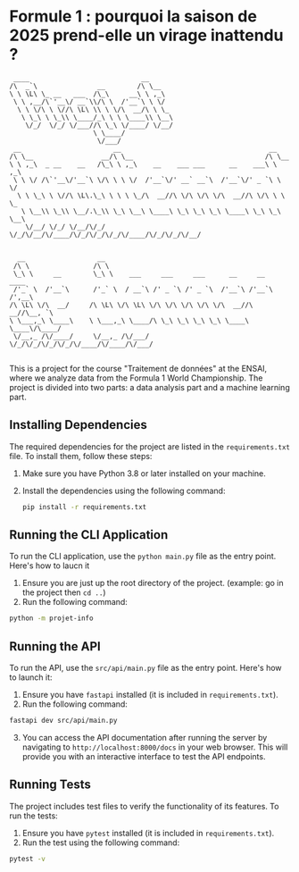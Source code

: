 # Formule 1 : pourquoi la saison de 2025 prend-elle un virage inattendu ?
```
 ____                            __      
/\  _`\               __        /\ \__   
\ \ \L\ \_ __   ___  /\_\     __\ \ ,_\  
 \ \ ,__/\`'__\/ __`\\/\ \  /'__`\ \ \/  
  \ \ \/\ \ \//\ \L\ \\ \ \/\  __/\ \ \_ 
   \ \_\ \ \_\\ \____/_\ \ \ \____\\ \__\
    \/_/  \/_/ \/___//\ \_\ \/____/ \/__/
                     \ \____/            
                      \/___/             
 __                       __                                     __      
/\ \__                 __/\ \__                                 /\ \__   
\ \ ,_\  _ __    __   /\_\ \ ,_\    __    ___ ___      __    ___\ \ ,_\  
 \ \ \/ /\`'__\/'__`\ \/\ \ \ \/  /'__`\/' __` __`\  /'__`\/' _ `\ \ \/  
  \ \ \_\ \ \//\ \L\.\_\ \ \ \ \_/\  __//\ \/\ \/\ \/\  __//\ \/\ \ \ \_ 
   \ \__\\ \_\\ \__/.\_\\ \_\ \__\ \____\ \_\ \_\ \_\ \____\ \_\ \_\ \__\
    \/__/ \/_/ \/__/\/_/ \/_/\/__/\/____/\/_/\/_/\/_/\/____/\/_/\/_/\/__/
                                                                         
                                                                         
  __                  __                                                  
 /\ \                /\ \                                                 
 \_\ \     __        \_\ \    ___     ___     ___      __     __    ____  
 /'_` \  /'__`\      /'_` \  / __`\ /' _ `\ /' _ `\  /'__`\ /'__`\ /',__\ 
/\ \L\ \/\  __/     /\ \L\ \/\ \L\ \/\ \/\ \/\ \/\ \/\  __//\  __//\__, `\
\ \___,_\ \____\    \ \___,_\ \____/\ \_\ \_\ \_\ \_\ \____\ \____\/\____/
 \/__,_ /\/____/     \/__,_ /\/___/  \/_/\/_/\/_/\/_/\/____/\/____/\/___/ 
                                                                          
```



This is a project for the course "Traitement de données" at the ENSAI, where we analyze data from the Formula 1 World Championship. The project is divided into two parts: a data analysis part and a machine learning part.

## Installing Dependencies

The required dependencies for the project are listed in the `requirements.txt` file. To install them, follow these steps:

1. Make sure you have Python 3.8 or later installed on your machine.
2. Install the dependencies using the following command:

   ```bash
   pip install -r requirements.txt
   ```

## Running the CLI Application

To run the CLI application, use the ```python main.py``` file as the entry point. Here's how to laucn it

1. Ensure you are just up the root directory of the project. (example: go in the project then `cd ..`)
2. Run the following command:

```bash
python -m projet-info
```

## Running the API


To run the API, use the `src/api/main.py` file as the entry point. Here's how to launch it:

1. Ensure you have `fastapi` installed (it is included in `requirements.txt`).
2. Run the following command:
```bash
fastapi dev src/api/main.py
```
3. You can access the API documentation after running the server by navigating to `http://localhost:8000/docs` in your web browser. This will provide you with an interactive interface to test the API endpoints.


## Running Tests

The project includes test files to verify the functionality of its features. To run the tests:

1. Ensure you have ```pytest``` installed (it is included in `requirements.txt`).
2. Run the test using the following command:

```bash
pytest -v
```
